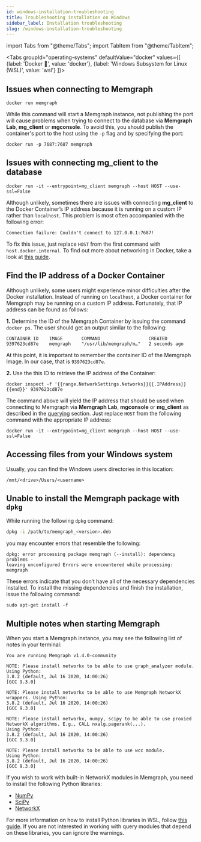 ```yaml
---
id: windows-installation-troubleshooting
title: Troubleshooting installation on Windows
sidebar_label: Installation troubleshooting
slug: /windows-installation-troubleshooting
---
```


import Tabs from "@theme/Tabs";
import TabItem from "@theme/TabItem";

<Tabs
  groupId="operating-systems"
  defaultValue="docker"
  values={[
    {label: 'Docker 🐳', value: 'docker'},
    {label: 'Windows Subsystem for Linux (WSL)', value: 'wsl'}
  ]}>
  <TabItem value="docker">

## Issues when connecting to Memgraph

```console 
docker run memgraph 
```

While this command will start a Memgraph instance, not publishing the port will
cause problems when trying to connect to the database via **Memgraph Lab**,
**mg_client** or **mgconsole**. To avoid this, you should publish the
container's port to the host using the `-p` flag and by specifying the port:

```console 
docker run -p 7687:7687 memgraph 
```

## Issues with connecting **mg_client** to the database

```console 
docker run -it --entrypoint=mg_client memgraph --host HOST --use-ssl=False 
```

Although unlikely, sometimes there are issues with connecting **mg_client** to
the Docker Container’s IP address because it is running on a custom IP rather
than `localhost`. This problem is most often accompanied with the following
error:

```console 
Connection failure: Couldn't connect to 127.0.0.1:7687! 
```

To fix this issue, just replace `HOST` from the first command with
`host.docker.internal`. To find out more about networking in Docker, take a
look at [this guide](https://docs.docker.com/docker-for-windows/networking/).

## Find the IP address of a Docker Container

Although unlikely, some users might experience minor difficulties after the
Docker installation. Instead of running on `localhost`, a Docker container for
Memgraph may be running on a custom IP address. Fortunately, that IP address can
be found as follows:

**1.** Determine the ID of the Memgraph Container by issuing the
command `docker ps`. The user should get an output similar to the following:

```console 
CONTAINER ID    IMAGE       COMMAND                  CREATED
9397623cd87e    memgraph    "/usr/lib/memgraph/m…"   2 seconds ago 
```

At this point, it is important to remember the container ID of the Memgraph
Image. In our case, that is `9397623cd87e`.

**2.** Use the this ID to retrieve the IP address of the Container:

```console 
docker inspect -f '{{range.NetworkSettings.Networks}}{{.IPAddress}}{{end}}' 9397623cd87e 
```

The command above will yield the IP address that should be used when connecting
to Memgraph via **Memgraph Lab**, **mgconsole** or **mg_client** as described in
the [querying](/getting-started/querying/querying.md) section. Just replace
`HOST` from the following command with the appropriate IP address: 

```console 
docker run -it --entrypoint=mg_client memgraph --host HOST --use-ssl=False 
```

  </TabItem>
  <TabItem value="wsl">

## Accessing files from your Windows system

Usually, you can find the Windows users directories in this location:

```console
/mnt/<drive>/Users/<username>
```

## Unable to install the Memgraph package with `dpkg`

While running the following `dpkg` command:

```bash
dpkg -i /path/to/memgraph_<version>.deb
```

you may encounter errors that resemble the following:

```console
dpkg: error processing package memgraph (--install): dependency problems -
leaving unconfigured Errors were encountered while processing: memgraph
```

These errors indicate that you don’t have all of the necessary dependencies
installed. To install the missing dependencies and finish the installation,
issue the following command:

```console
sudo apt-get install -f
```

## Multiple notes when starting Memgraph

When you start a Memgraph instance, you may see the following list of notes in
your terminal:

```console
You are running Memgraph v1.4.0-community

NOTE: Please install networkx to be able to use graph_analyzer module. Using Python:
3.8.2 (default, Jul 16 2020, 14:00:26)
[GCC 9.3.0]

NOTE: Please install networkx to be able to use Memgraph NetworkX wrappers. Using Python:
3.8.2 (default, Jul 16 2020, 14:00:26)
[GCC 9.3.0]

NOTE: Please install networkx, numpy, scipy to be able to use proxied NetworkX algorithms. E.g., CALL nxalg.pagerank(...).
Using Python:
3.8.2 (default, Jul 16 2020, 14:00:26)
[GCC 9.3.0]

NOTE: Please install networkx to be able to use wcc module.
Using Python:
3.8.2 (default, Jul 16 2020, 14:00:26)
[GCC 9.3.0]
```

If you wish to work with built-in NetworkX modules in Memgraph, you need to
install the following Python libraries: 
* [NumPy](https://numpy.org/)
* [SciPy](https://www.scipy.org/) 
* [NetworkX](https://networkx.org/)

For more information on how to install Python libraries in WSL, follow [this
guide](https://docs.microsoft.com/en-us/windows/python/web-frameworks#install-python-pip-and-venv).
If you are not interested in working with query modules that depend on these
libraries, you can ignore the warnings.

  </TabItem>
</Tabs>
